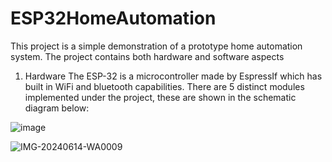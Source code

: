 # ESP32HomeAutomation
This project is a simple demonstration of a prototype home automation system.
The project contains both hardware and software aspects
1. Hardware
     The ESP-32 is a microcontroller made by EspressIf which has built in WiFi and bluetooth capabilities.
     There are 5 distinct modules implemented under the project, these are shown in the schematic diagram below:

![image](https://github.com/AyushKumarShukla/ESP32HomeAutomation/assets/102912805/284cede2-cd09-4eef-9d62-47d9ab1cb88c)



![IMG-20240614-WA0009](https://github.com/AyushKumarShukla/ESP32HomeAutomation/assets/102912805/c56b18df-bd7a-4b81-9dba-ecc8a03fba2c)
